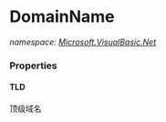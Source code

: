 ﻿# DomainName
_namespace: <a href="#" onClick="load('/docs/Microsoft.VisualBasic.Net/index.md')">Microsoft.VisualBasic.Net</a>_






### Properties

#### TLD
顶级域名
